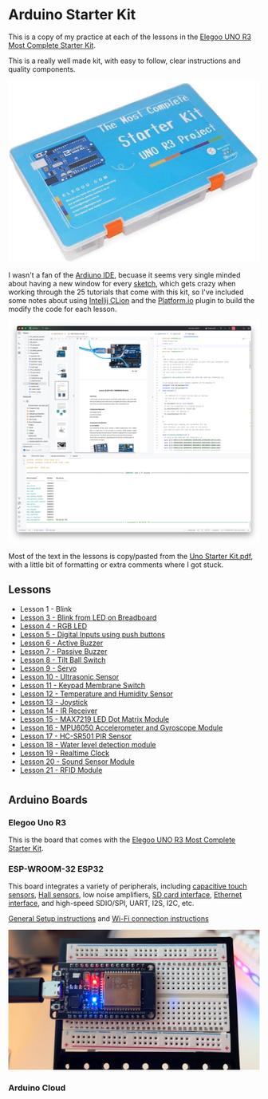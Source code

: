 # Arduino Starter Kit

This is a copy of my practice at each of the lessons in the [Elegoo UNO R3 Most Complete Starter Kit](https://us.elegoo.com/products/elegoo-uno-most-complete-starter-kit?srsltid=AfmBOopwmmRRFqXMA8s_49O7t6PzQc1Nwn5HTS4Kw9S1tRvhyw10xpbw).

This is a really well made kit, with easy to follow, clear instructions and quality components.

![UNO R3 Most Complete Starter Kit](docs/Elegoo_UNO_R3_Most_Complete_Starter_Kit.png)

I wasn't a fan of the [Ardiuno IDE](https://www.arduino.cc/en/software/), becuase it seems very single minded about having a new window for every [sketch](https://docs.arduino.cc/learn/programming/sketches/), which gets crazy when working through the 25 tutorials that come with this kit, so I've included some notes about using [Intellij CLion](https://www.jetbrains.com/clion/) and the [Platform.io](https://platformio.org) plugin to build the modify the code for each lesson.

![CLion + Platform.io](docs/clion_platformio.png)

Most of the text in the lessons is copy/pasted from the [Uno Starter Kit.pdf](docs/UNO%20Starter%20Kit.pdf), with a little bit of formatting or extra comments where I got stuck.

## Lessons

* Lesson 1 - Blink
* [Lesson 3 - Blink from LED on Breadboard](src/03_bread_blink/)
* [Lesson 4 - RGB LED](src/04_rgb_led/)
* [Lesson 5 - Digital Inputs using push buttons](src/05_digital_inputs/)
* [Lesson 6 - Active Buzzer](src/06_active_buzzer/)
* [Lesson 7 - Passive Buzzer](src/07_passive_buzzer/)
* [Lesson 8 - Tilt Ball Switch](src/08_tilt_ball_switch/)
* [Lesson 9 - Servo](src/09_servo/)
* [Lesson 10 - Ultrasonic Sensor](src/10_ultrasonic/)
* [Lesson 11 - Keypad Membrane Switch](src/11_keypad/)
* [Lesson 12 - Temperature and Humidity Sensor](src/12_temp_sensor/)
* [Lesson 13 - Joystick](src/13_joystick/)
* [Lesson 14 - IR Receiver](src/14_ir_receiver/)
* [Lesson 15 - MAX7219 LED Dot Matrix Module](src/15_led_matrix/)
* [Lesson 16 - MPU6050 Accelerometer and Gyroscope Module](src/16_gyroscope/)
* [Lesson 17 - HC-SR501 PIR Sensor](src/17_pir_sensor/)
* [Lesson 18 - Water level detection module](src/18_water_level/)
* [Lesson 19 - Realtime Clock](src/19_clock/)
* [Lesson 20 - Sound Sensor Module](src/20_sound_sensor/)
* [Lesson 21 - RFID Module](src/21_rfid/)

# 

## Arduino Boards

### Elegoo Uno R3

This is the board that comes with the [Elegoo UNO R3 Most Complete Starter Kit](https://us.elegoo.com/products/elegoo-uno-most-complete-starter-kit?srsltid=AfmBOopwmmRRFqXMA8s_49O7t6PzQc1Nwn5HTS4Kw9S1tRvhyw10xpbw).

### ESP-WROOM-32 ESP32

This board integrates a variety of peripherals, including [capacitive touch sensors](https://www.youtube.com/watch?v=4YY7TutRrQE), [Hall sensors](https://www.youtube.com/watch?v=vyDZdwk76Jk), low noise amplifiers, [SD card interface](https://www.youtube.com/watch?v=e1xOgZsnAuw), [Ethernet interface](https://www.youtube.com/watch?v=_C8r7ypEB7k), and high-speed SDIO/SPI, UART, I2S, I2C, etc.

[General Setup instructions](esp32/) and [Wi-Fi connection instructions](esp32/wifi.md)

![screenshot of working sketch](esp32/esp32s_connected.png)

### Arduino Cloud
